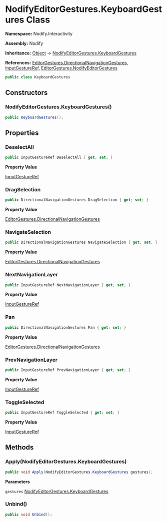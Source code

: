 # NodifyEditorGestures.KeyboardGestures Class  
  
**Namespace:** Nodify.Interactivity  
  
**Assembly:** Nodify  
  
**Inheritance:** [Object](https://docs.microsoft.com/en-us/dotnet/api/System.Object) → [NodifyEditorGestures.KeyboardGestures](Nodify_Interactivity_NodifyEditorGestures_KeyboardGestures)  
  
**References:** [EditorGestures.DirectionalNavigationGestures](Nodify_Interactivity_EditorGestures_DirectionalNavigationGestures), [InputGestureRef](Nodify_Interactivity_InputGestureRef), [EditorGestures.NodifyEditorGestures](Nodify_Interactivity_EditorGestures_NodifyEditorGestures)  
  
```csharp  
public class KeyboardGestures  
```  
  
## Constructors  
  
### NodifyEditorGestures.KeyboardGestures()  
  
```csharp  
public KeyboardGestures();  
```  
  
## Properties  
  
### DeselectAll  
  
```csharp  
public InputGestureRef DeselectAll { get; set; }  
```  
  
**Property Value**  
  
[InputGestureRef](Nodify_Interactivity_InputGestureRef)  
  
### DragSelection  
  
```csharp  
public DirectionalNavigationGestures DragSelection { get; set; }  
```  
  
**Property Value**  
  
[EditorGestures.DirectionalNavigationGestures](Nodify_Interactivity_EditorGestures_DirectionalNavigationGestures)  
  
### NavigateSelection  
  
```csharp  
public DirectionalNavigationGestures NavigateSelection { get; set; }  
```  
  
**Property Value**  
  
[EditorGestures.DirectionalNavigationGestures](Nodify_Interactivity_EditorGestures_DirectionalNavigationGestures)  
  
### NextNavigationLayer  
  
```csharp  
public InputGestureRef NextNavigationLayer { get; set; }  
```  
  
**Property Value**  
  
[InputGestureRef](Nodify_Interactivity_InputGestureRef)  
  
### Pan  
  
```csharp  
public DirectionalNavigationGestures Pan { get; set; }  
```  
  
**Property Value**  
  
[EditorGestures.DirectionalNavigationGestures](Nodify_Interactivity_EditorGestures_DirectionalNavigationGestures)  
  
### PrevNavigationLayer  
  
```csharp  
public InputGestureRef PrevNavigationLayer { get; set; }  
```  
  
**Property Value**  
  
[InputGestureRef](Nodify_Interactivity_InputGestureRef)  
  
### ToggleSelected  
  
```csharp  
public InputGestureRef ToggleSelected { get; set; }  
```  
  
**Property Value**  
  
[InputGestureRef](Nodify_Interactivity_InputGestureRef)  
  
## Methods  
  
### Apply(NodifyEditorGestures.KeyboardGestures)  
  
```csharp  
public void Apply(NodifyEditorGestures.KeyboardGestures gestures);  
```  
  
**Parameters**  
  
`gestures` [NodifyEditorGestures.KeyboardGestures](Nodify_Interactivity_NodifyEditorGestures_KeyboardGestures)  
  
### Unbind()  
  
```csharp  
public void Unbind();  
```  
  
